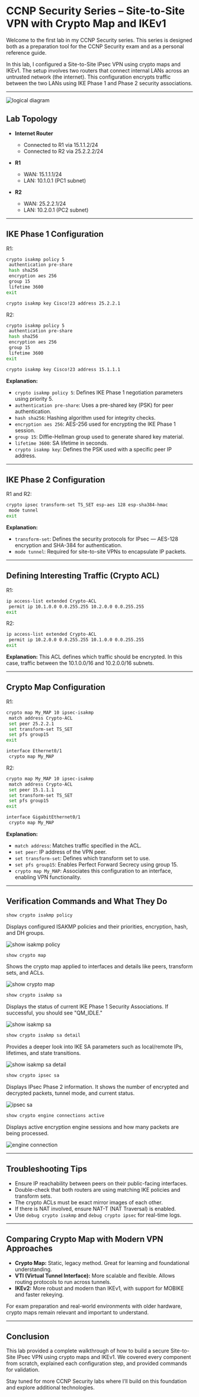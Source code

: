 # CCNP Security Series – Site-to-Site VPN with Crypto Map and IKEv1

Welcome to the first lab in my CCNP Security series. This series is designed both as a preparation tool for the CCNP Security exam and as a personal reference guide.

In this lab, I configured a Site-to-Site IPsec VPN using crypto maps and IKEv1. The setup involves two routers that connect internal LANs across an untrusted network (the internet). This configuration encrypts traffic between the two LANs using IKE Phase 1 and Phase 2 security associations.

---

![logical diagram](https://github.com/RouteSeeker/CCNP_Security/blob/main/assets/screenshots/01.Site-to-Site%20VPN%20with%20Crypto%20Map%20and%20IKEv1/01.logical_diagram.png)

## Lab Topology

- **Internet Router**
  - Connected to R1 via 15.1.1.2/24
  - Connected to R2 via 25.2.2.2/24

- **R1**
  - WAN: 15.1.1.1/24
  - LAN: 10.1.0.1 (PC1 subnet)

- **R2**
  - WAN: 25.2.2.1/24
  - LAN: 10.2.0.1 (PC2 subnet)

---

## IKE Phase 1 Configuration

R1:

```bash
crypto isakmp policy 5
 authentication pre-share
 hash sha256
 encryption aes 256
 group 15
 lifetime 3600
exit

crypto isakmp key Cisco!23 address 25.2.2.1
````

R2:

```bash
crypto isakmp policy 5
 authentication pre-share
 hash sha256
 encryption aes 256
 group 15
 lifetime 3600
exit

crypto isakmp key Cisco!23 address 15.1.1.1
```

**Explanation:**

* `crypto isakmp policy 5`: Defines IKE Phase 1 negotiation parameters using priority 5.
* `authentication pre-share`: Uses a pre-shared key (PSK) for peer authentication.
* `hash sha256`: Hashing algorithm used for integrity checks.
* `encryption aes 256`: AES-256 used for encrypting the IKE Phase 1 session.
* `group 15`: Diffie-Hellman group used to generate shared key material.
* `lifetime 3600`: SA lifetime in seconds.
* `crypto isakmp key`: Defines the PSK used with a specific peer IP address.

---

## IKE Phase 2 Configuration

R1 and R2:

```bash
crypto ipsec transform-set TS_SET esp-aes 128 esp-sha384-hmac
 mode tunnel
exit
```

**Explanation:**

* `transform-set`: Defines the security protocols for IPsec — AES-128 encryption and SHA-384 for authentication.
* `mode tunnel`: Required for site-to-site VPNs to encapsulate IP packets.


---

## Defining Interesting Traffic (Crypto ACL)

R1:

```bash
ip access-list extended Crypto-ACL
 permit ip 10.1.0.0 0.0.255.255 10.2.0.0 0.0.255.255
exit
```

R2:

```bash
ip access-list extended Crypto-ACL
 permit ip 10.2.0.0 0.0.255.255 10.1.0.0 0.0.255.255
exit
```

**Explanation:** This ACL defines which traffic should be encrypted. In this case, traffic between the 10.1.0.0/16 and 10.2.0.0/16 subnets.

---

## Crypto Map Configuration

R1:

```bash
crypto map My_MAP 10 ipsec-isakmp
 match address Crypto-ACL
 set peer 25.2.2.1
 set transform-set TS_SET
 set pfs group15
exit

interface Ethernet0/1
 crypto map My_MAP
```

R2:

```bash
crypto map My_MAP 10 ipsec-isakmp
 match address Crypto-ACL
 set peer 15.1.1.1
 set transform-set TS_SET
 set pfs group15
exit

interface GigabitEthernet0/1
 crypto map My_MAP
```

**Explanation:**

* `match address`: Matches traffic specified in the ACL.
* `set peer`: IP address of the VPN peer.
* `set transform-set`: Defines which transform set to use.
* `set pfs group15`: Enables Perfect Forward Secrecy using group 15.
* `crypto map My_MAP`: Associates this configuration to an interface, enabling VPN functionality.

---

## Verification Commands and What They Do

```bash
show crypto isakmp policy
```

Displays configured ISAKMP policies and their priorities, encryption, hash, and DH groups.

![show isakmp policy](https://github.com/RouteSeeker/CCNP_Security/blob/main/assets/screenshots/01.Site-to-Site%20VPN%20with%20Crypto%20Map%20and%20IKEv1/02.isakmp-sa.png)

```bash
show crypto map
```

Shows the crypto map applied to interfaces and details like peers, transform sets, and ACLs.

![show crypto map](https://github.com/RouteSeeker/CCNP_Security/blob/main/assets/screenshots/01.Site-to-Site%20VPN%20with%20Crypto%20Map%20and%20IKEv1/03.crypto-map.png)

```bash
show crypto isakmp sa
```

Displays the status of current IKE Phase 1 Security Associations. If successful, you should see "QM\_IDLE."

![show isakmp sa](https://github.com/RouteSeeker/CCNP_Security/blob/main/assets/screenshots/01.Site-to-Site%20VPN%20with%20Crypto%20Map%20and%20IKEv1/09.isakmp-sa.png)

```bash
show crypto isakmp sa detail
```

Provides a deeper look into IKE SA parameters such as local/remote IPs, lifetimes, and state transitions.

![show isakmp sa detail](https://github.com/RouteSeeker/CCNP_Security/blob/main/assets/screenshots/01.Site-to-Site%20VPN%20with%20Crypto%20Map%20and%20IKEv1/04.isakmp-detail.png)

```bash
show crypto ipsec sa
```

Displays IPsec Phase 2 information. It shows the number of encrypted and decrypted packets, tunnel mode, and current status.

![ipsec sa](https://github.com/RouteSeeker/CCNP_Security/blob/main/assets/screenshots/01.Site-to-Site%20VPN%20with%20Crypto%20Map%20and%20IKEv1/08.ipsec-sa-after.png)

```bash
show crypto engine connections active
```

Displays active encryption engine sessions and how many packets are being processed.

![engine connection](https://github.com/RouteSeeker/CCNP_Security/blob/main/assets/screenshots/01.Site-to-Site%20VPN%20with%20Crypto%20Map%20and%20IKEv1/05.engine-connection.png)

---

## Troubleshooting Tips

* Ensure IP reachability between peers on their public-facing interfaces.
* Double-check that both routers are using matching IKE policies and transform sets.
* The crypto ACLs must be exact mirror images of each other.
* If there is NAT involved, ensure NAT-T (NAT Traversal) is enabled.
* Use `debug crypto isakmp` and `debug crypto ipsec` for real-time logs.

---

## Comparing Crypto Map with Modern VPN Approaches

* **Crypto Map:** Static, legacy method. Great for learning and foundational understanding.
* **VTI (Virtual Tunnel Interface):** More scalable and flexible. Allows routing protocols to run across tunnels.
* **IKEv2:** More robust and modern than IKEv1, with support for MOBIKE and faster rekeying.

For exam preparation and real-world environments with older hardware, crypto maps remain relevant and important to understand.

---

## Conclusion

This lab provided a complete walkthrough of how to build a secure Site-to-Site IPsec VPN using crypto maps and IKEv1. We covered every component from scratch, explained each configuration step, and provided commands for validation.

Stay tuned for more CCNP Security labs where I’ll build on this foundation and explore additional technologies.
